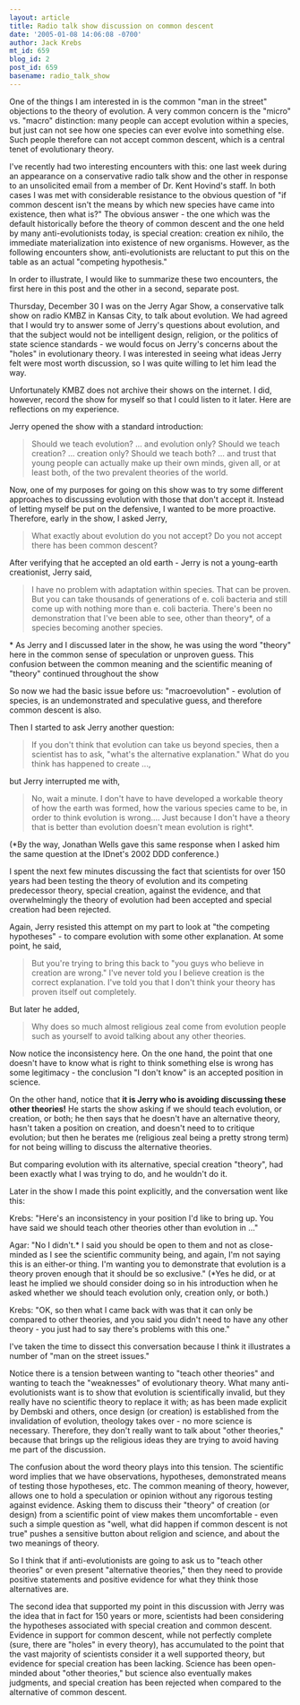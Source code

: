 ```yaml
---
layout: article
title: Radio talk show discussion on common descent
date: '2005-01-08 14:06:08 -0700'
author: Jack Krebs
mt_id: 659
blog_id: 2
post_id: 659
basename: radio_talk_show
---
```

One of the things I am interested in is the common "man in the street" objections to the theory of evolution.  A very common concern is the "micro" vs. "macro" distinction:  many people can accept evolution within a species, but just can not see how one species can ever evolve into something else.  Such people therefore can not accept common descent, which is a central tenet of evolutionary theory.

I've recently had two interesting encounters with this: one last week during an appearance on a conservative radio talk show and the other in response to an unsolicited email from a member of Dr. Kent Hovind's staff.  In both cases I was met with considerable resistance to the obvious question of "if common descent isn't the means by which new species have came into existence, then what is?"  The obvious answer - the one which was the default historically before the theory of common descent and the one held by many anti-evolutionists today, is special creation: creation ex nihilo, the immediate materialization into existence of new organisms.  However, as the following encounters show, anti-evolutionists are reluctant to put this on the table as an actual "competing hypothesis."

In order to illustrate, I would like to summarize these two encounters, the first here in this post and the other in a second, separate post.

Thursday, December 30 I was on the Jerry Agar Show, a conservative talk show on radio KMBZ in Kansas City, to talk about evolution.  We had agreed that I would try to answer some of Jerry's questions about evolution, and that the subject would not be intelligent design, religion, or the politics of state science standards - we would focus on Jerry's concerns about the "holes" in evolutionary theory.  I was interested in seeing what ideas Jerry felt were most worth discussion, so I was quite willing to let him lead the way.

Unfortunately KMBZ does not archive their shows on the internet.  I did, however, record the show for myself so that I could listen to it later.  Here are reflections on my experience.

Jerry opened the show with a standard introduction:

> Should we teach evolution? ... and evolution only?  Should we teach creation? ... creation only?  Should we teach both? ... and trust that young people can actually make up their own minds, given all, or at least both, of the two prevalent theories of the world.

Now, one of my purposes for going on this show was to try some different approaches to discussing evolution with those that don't accept it.  Instead of letting myself be put on the defensive, I wanted to be more proactive.  Therefore, early in the show, I asked Jerry,

> What exactly about evolution do you not accept?  Do you not accept there has been common descent?

After verifying that he accepted an old earth - Jerry is not a young-earth creationist, Jerry said,

> I have no problem with adaptation within species.  That can be proven.  But you can take thousands of generations of e. coli bacteria and still come up with nothing more than e. coli bacteria.  There's been no demonstration that I've been able to see, other than theory\*, of a species becoming another species.

 

\* As Jerry and I discussed later in the show, he was using the word "theory" here in the common sense of speculation or unproven guess.  This confusion between the common meaning and the scientific meaning of "theory" continued throughout the show

So now we had the basic issue before us: "macroevolution" - evolution of species, is an undemonstrated and speculative guess, and therefore common descent is also.

Then I started to ask Jerry another question:

> If you don't think that evolution can take us beyond species, then a scientist has to ask, "what's the alternative explanation."  What do you think has happened to create ...,

but Jerry interrupted me with,

> No, wait a minute.  I don't have to have developed a workable theory of how the earth was formed, how the various species came to be, in order to think evolution is wrong.... Just because I don't have a theory that is better than evolution doesn't mean evolution is right\*.

 (\*By the way, Jonathan Wells gave this same response when I asked him the same question at the IDnet's 2002 DDD conference.) 

I spent the next few minutes discussing the fact that scientists for over 150 years had been testing the theory of evolution and its competing predecessor theory, special creation, against the evidence, and that overwhelmingly the theory of evolution had been accepted and special creation had been rejected.

Again, Jerry resisted this attempt on my part to look at "the competing hypotheses" - to compare evolution with some other explanation.  At some point, he said,

> But you're trying to bring this back to "you guys who believe in creation are wrong."  I've never told you I believe creation is the correct explanation.  I've told you that I don't think your theory has proven itself out completely.

But later he added,

> Why does so much almost religious zeal come from evolution people such as yourself to avoid talking about any other theories.

Now notice the inconsistency here.  On the one hand, the point that one doesn't have to know what is right to think something else is wrong has some legitimacy - the conclusion "I don't know" is an accepted position in science.

On the other hand, notice that **it is Jerry who is avoiding discussing these other theories!**  He starts the show asking if we should teach evolution, or creation, or both; he then says that he doesn't have an alternative theory, hasn't taken a position on creation, and doesn't need to to critique evolution; but then he berates me (religious zeal being a pretty strong term) for not being willing to discuss the alternative theories.

But comparing evolution with its alternative, special creation "theory", had been exactly what I was trying to do, and he wouldn't do it.

Later in the show I made this point explicitly, and the conversation went like this:

Krebs:  "Here's an inconsistency in your position I'd like to bring up.  You have said we should teach other theories other than evolution in ..."

Agar:  "No I didn't.\* I said you should be open to them and not as close-minded as I see the scientific community being, and again, I'm not saying this is an either-or thing.  I'm wanting you to demonstrate that evolution is a theory proven enough that it should be so exclusive." (\*Yes he did, or at least he implied we should consider doing so in his introduction when he asked whether we should teach evolution only, creation only, or both.)

Krebs:  "OK, so then what I came back with was that it can only be compared to other theories, and you said you didn't need to have any other theory - you just had to say there's problems with this one."

I've taken the time to dissect this conversation because I think it illustrates a number of "man on the street issues." 

Notice there is a tension between wanting to "teach other theories" and wanting to teach the "weaknesses" of evolutionary theory.  What many anti-evolutionists want is to show that evolution is scientifically invalid, but they really have no scientific theory to replace it with; as has been made explicit by Dembski and others, once design (or creation) is established from the invalidation of evolution, theology takes over - no more science is necessary.  Therefore, they don't really want to talk about "other theories," because that brings up the religious ideas they are trying to avoid having me part of the discussion.

The confusion about the word theory plays into this tension.  The scientific word implies that we have observations, hypotheses, demonstrated means of testing those hypotheses, etc.  The common meaning of theory, however, allows one to hold a speculation or opinion without any rigorous testing against evidence.  Asking them to discuss their "theory" of creation (or design) from a scientific point of view makes them uncomfortable - even such a simple question as "well, what did happen if common descent is not true" pushes a sensitive button about religion and science, and about the two meanings of theory.

So I think that if anti-evolutionists are going to ask us to "teach other theories" or even present "alternative theories," then they need to provide positive statements and positive evidence for what they think those alternatives are.  

The second idea that supported my point in this discussion with Jerry was the idea that in fact for 150 years or more, scientists had been considering the hypotheses associated with special creation and common descent.  Evidence in support for common descent, while not perfectly complete (sure, there are "holes" in every theory), has accumulated to the point that the vast majority of scientists consider it a well supported theory, but evidence for special creation has been lacking.  Science has been open-minded about "other theories," but science also eventually makes judgments, and special creation has been rejected when compared to the alternative of common descent.
